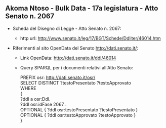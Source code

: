 ## Akoma Ntoso - Bulk Data - 17a legislatura - Atto Senato n. 2067 ##

* Scheda del Disegno di Legge - Atto Senato n. 2067:
	* http url: http://www.senato.it/leg/17/BGT/Schede/Ddliter/46014.htm

* Riferimenti al sito OpenData del Senato http://dati.senato.it/:
	* Link OpenData: http://dati.senato.it/ddl/46014
	* Query SPARQL per i documenti relativi all'Atto Senato:

        PREFIX osr: <http://dati.senato.it/osr/>  
		SELECT DISTINCT ?testoPresentato ?testoApprovato  
		WHERE  
		{  
		    ?ddl a osr:Ddl.  
		    ?ddl osr:idFase 2067 .  
		    OPTIONAL { ?ddl osr:testoPresentato ?testoPresentato }  
		    OPTIONAL { ?ddl osr:testoApprovato ?testoApprovato }  
		}
		
